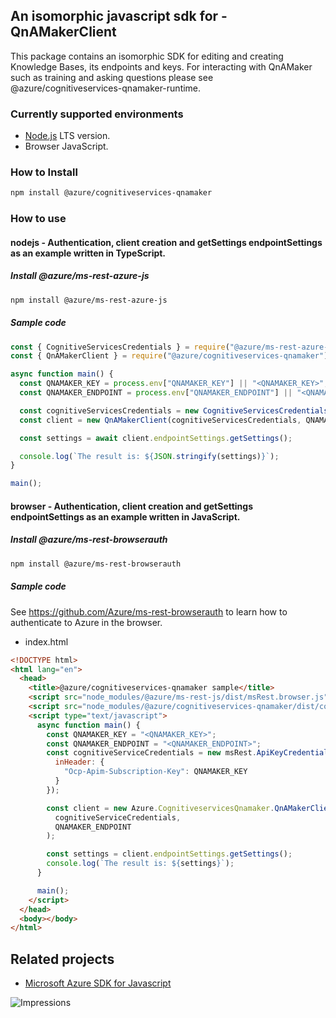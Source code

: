## An isomorphic javascript sdk for - QnAMakerClient

This package contains an isomorphic SDK for editing and creating Knowledge Bases, its endpoints and keys.
For interacting with QnAMaker such as training and asking questions please see @azure/cognitiveservices-qnamaker-runtime.

### Currently supported environments

- [Node.js](https://nodejs.org/) LTS version.
- Browser JavaScript.

### How to Install

```bash
npm install @azure/cognitiveservices-qnamaker
```

### How to use

#### nodejs - Authentication, client creation and getSettings endpointSettings as an example written in TypeScript.

##### Install @azure/ms-rest-azure-js

```bash
npm install @azure/ms-rest-azure-js
```

##### Sample code

```javascript
const { CognitiveServicesCredentials } = require("@azure/ms-rest-azure-js");  
const { QnAMakerClient } = require("@azure/cognitiveservices-qnamaker");

async function main() {
  const QNAMAKER_KEY = process.env["QNAMAKER_KEY"] || "<QNAMAKER_KEY>";
  const QNAMAKER_ENDPOINT = process.env["QNAMAKER_ENDPOINT"] || "<QNAMAKER_ENDPOINT>";

  const cognitiveServicesCredentials = new CognitiveServicesCredentials(QNAMAKER_KEY);
  const client = new QnAMakerClient(cognitiveServicesCredentials, QNAMAKER_ENDPOINT);

  const settings = await client.endpointSettings.getSettings();

  console.log(`The result is: ${JSON.stringify(settings)}`);
}

main();
```

#### browser - Authentication, client creation and getSettings endpointSettings as an example written in JavaScript.

##### Install @azure/ms-rest-browserauth

```bash
npm install @azure/ms-rest-browserauth
```

##### Sample code

See https://github.com/Azure/ms-rest-browserauth to learn how to authenticate to Azure in the browser.

- index.html

```html
<!DOCTYPE html>
<html lang="en">
  <head>
    <title>@azure/cognitiveservices-qnamaker sample</title>
    <script src="node_modules/@azure/ms-rest-js/dist/msRest.browser.js"></script>
    <script src="node_modules/@azure/cognitiveservices-qnamaker/dist/cognitiveservices-qnamaker.js"></script>
    <script type="text/javascript">
      async function main() {
        const QNAMAKER_KEY = "<QNAMAKER_KEY>";
        const QNAMAKER_ENDPOINT = "<QNAMAKER_ENDPOINT>";
        const cognitiveServiceCredentials = new msRest.ApiKeyCredentials({
          inHeader: {
            "Ocp-Apim-Subscription-Key": QNAMAKER_KEY
          }
        });

        const client = new Azure.CognitiveservicesQnamaker.QnAMakerClient(
          cognitiveServiceCredentials,
          QNAMAKER_ENDPOINT
        );

        const settings = client.endpointSettings.getSettings();
        console.log(`The result is: ${settings}`);
      }

      main();
    </script>
  </head>
  <body></body>
</html>
```

## Related projects

- [Microsoft Azure SDK for Javascript](https://github.com/Azure/azure-sdk-for-js)

![Impressions](https://azure-sdk-impressions.azurewebsites.net/api/impressions/azure-sdk-for-js/sdk/README.png)
